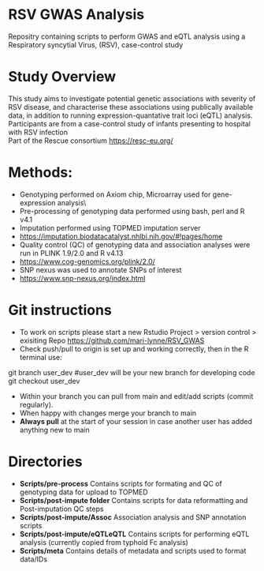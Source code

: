 # RSV GWAS Analysis
Repositry containing scripts to perform GWAS and eQTL analysis using a Respiratory syncytial Virus, (RSV), case-control study

# Study Overview
This study aims to investigate potential genetic associations with severity of RSV disease, and characterise these associations using publically available data, in addition to running expression-quantative trait loci (eQTL) analysis.\
Participants are from a case-control study of infants presenting to hospital with RSV infection\
Part of the Rescue consortium https://resc-eu.org/ 

# Methods:
- Genotyping performed on Axiom chip, Microarray used for gene-expression analysis\
- Pre-processing of genotyping data performed using bash, perl and R v4.1
- Imputation performed using TOPMED imputation server
- https://imputation.biodatacatalyst.nhlbi.nih.gov/#!pages/home
- Quality control (QC) of genotyping data and association analyses were run in PLINK 1.9/2.0 and R v4.13
- https://www.cog-genomics.org/plink/2.0/
- SNP nexus was used to annotate SNPs of interest
- https://www.snp-nexus.org/index.html

# Git instructions

- To work on scripts please start a new Rstudio Project > version control > exisiting Repo https://github.com/mari-lynne/RSV_GWAS
- Check push/pull to origin is set up and working correctly, then in the R terminal use:

git branch user_dev #user_dev will be your new branch for developing code\
git checkout user_dev

- Within your branch you can pull from main and edit/add scripts (commit regularly).
- When happy with changes merge your branch to main
- **Always pull** at the start of your session in case another user has added anything new to main

# Directories

- **Scripts/pre-process** Contains scripts for formating and QC of genotyping data for upload to TOPMED
- **Scripts/post-impute folder** Contains scripts for data reformatting and Post-imputation QC steps
- **Scripts/post-impute/Assoc** Association analysis and SNP annotation scripts
- **Scripts/post-impute/eQTLeQTL** Contains scripts for performing eQTL analysis (currently copied from typhoid Fc analysis)
- **Scripts/meta** Contains details of metadata and scripts used to format data/IDs
